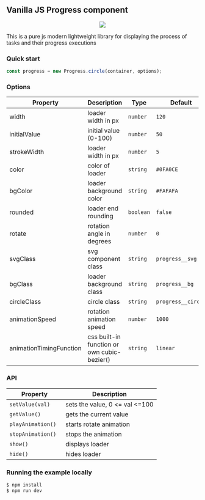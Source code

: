 ## Vanilla JS Progress component

<div style="text-align: center">
    <img src="https://ddgobkiprc33d.cloudfront.net/48e3d4ec-d663-4b11-987d-4bc297c28e95.gif"/>
</div>

This is a pure js modern lightweight  library for displaying the process of tasks and their progress
executions

### Quick start

```javascript
const progress = new Progress.circle(container, options);
```

### Options

| Property                | Description                                 | Type    | Default          |
|-------------------------|---------------------------------------------|---------|------------------|
| width                   | loader width in px                          | `number`  | `120`            |
| initialValue            | initial value (0-100)                       | `number`  | `50`             |
| strokeWidth             | loader width in px                          | `number`  | `5`              |
| color                   | color of loader                             | `string`  | `#0FA0CE`        |
| bgColor                 | loader background color                     | `string`  | `#FAFAFA `         |
| rounded                 | loader end rounding                         | `boolean` | `false`            |
| rotate                  | rotation angle in degrees                   | `number`  | `0`                |
| svgClass                | svg component class                         | `string`  | `progress__svg`    |
| bgClass                 | loader background class                     | `string`  | `progress__bg`     |
| circleClass             | circle class                                | `string`  | `progress__circle` |
| animationSpeed          | rotation animation speed                    | `number`  | `1000`             |
| animationTimingFunction | css built-in function or own cubic-bezier() | `string`  | `linear`           |

### API

| Property           | Description                    |
|--------------------|--------------------------------|
| `setValue(val)`    | sets the value, 0 <= val <=100 |
| `getValue()`       | gets the current value         |               
| `playAnimation() ` | starts rotate animation        |
| `stopAnimation()`  | stops the animation            |
| `show() `          | displays loader                |
| `hide()`           | hides loader                   |

### Running the example locally

```bash
$ npm install
$ npm run dev
```







